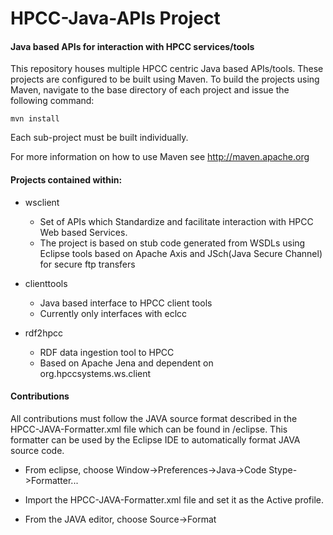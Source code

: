 HPCC-Java-APIs Project
=======================

#### Java based APIs for interaction with HPCC services/tools

This repository houses multiple HPCC centric Java based APIs/tools.
These projects are configured to be built using Maven. To build the projects using Maven, navigate to the base directory of each project and issue the following command:

`mvn install`

Each sub-project must be built individually.

For more information on how to use Maven see http://maven.apache.org


#### Projects contained within:
- wsclient
  - Set of APIs which Standardize and facilitate interaction with HPCC Web based Services.
  - The project is based on stub code generated from WSDLs using Eclipse tools based on Apache Axis and JSch(Java Secure Channel) for secure ftp transfers

- clienttools
  - Java based interface to HPCC client tools 
  - Currently only interfaces with eclcc

- rdf2hpcc
  - RDF data ingestion tool to HPCC 
  - Based on Apache Jena and dependent on org.hpccsystems.ws.client

#### Contributions

All contributions must follow the JAVA source format described in the HPCC-JAVA-Formatter.xml file which can be found in /eclipse.
This formatter can be used by the Eclipse IDE to automatically format JAVA source code.

- From eclipse, choose Window->Preferences->Java->Code Stype->Formatter...

- Import the HPCC-JAVA-Formatter.xml file and set it as the Active profile.

- From the JAVA editor, choose Source->Format
